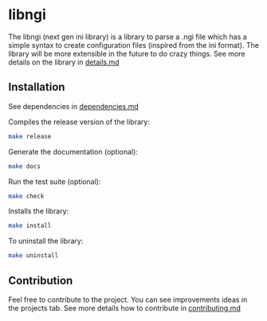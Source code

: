 # libngi
The libngi (next gen ini library) is a library to parse a .ngi file
which has a simple syntax to create configuration files
(inspired from the ini format).
The library will be more extensible in the future to do crazy things.
See more details on the library in [details.md](docs/markdown/details.md)

## Installation

See dependencies in [dependencies.md](docs/markdown/dependencies.md)

Compiles the release version of the library:
```bash
make release
```
Generate the documentation (optional):
```bash
make docs
```

Run the test suite (optional):
```bash
make check
```

Installs the library:
```bash
make install
```

To uninstall the library:
```bash
make uninstall
```

## Contribution
Feel free to contribute to the project.
You can see improvements ideas in the projects tab.
See more details how to contribute in [contributing.md](docs/markdown/contributing.md)
